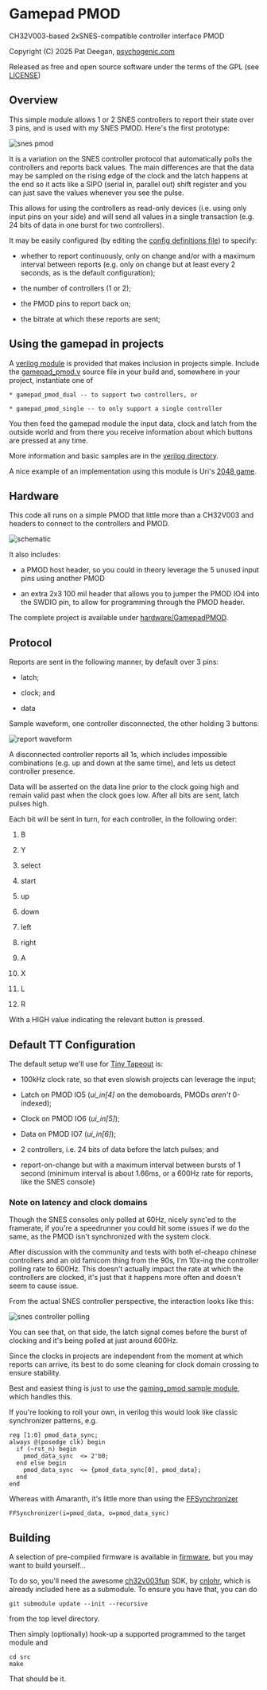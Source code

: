 # Gamepad PMOD
CH32V003-based 2xSNES-compatible controller interface PMOD

Copyright (C) 2025 Pat Deegan, [psychogenic.com](https://psychogenic.com)

Released as free and open source software under the terms of the GPL (see [LICENSE](./LICENSE))


## Overview 

This simple module allows 1 or 2 SNES controllers to report their state over 3 pins, and is used with my SNES PMOD.  Here's the first prototype:


![snes pmod](images/snespmod.jpg)

It is a variation on the SNES controller protocol that automatically polls the controllers and reports back values.  The main differences are that the data may be sampled on the rising edge of the clock and the latch happens at the end so it acts like a SIPO (serial in, parallel out) shift register and you can just save the values whenever you see the pulse.  

This allows for using the controllers as read-only devices (i.e. using only input pins on your side) and will send all values in a single transaction (e.g. 24 bits of data in one burst for two controllers).

It may be easily configured (by editing the [config definitions file](src/ch32gamepad_config.h)) to specify:

  * whether to report continuously, only on change and/or with a maximum interval between reports (e.g. only on change but at least every 2 seconds, as is the default configuration);
  
  * the number of controllers (1 or 2);
  
  * the PMOD pins to report back on;
  
  * the bitrate at which these reports are sent;

## Using the gamepad in projects

A [verilog module](verilog/) is provided that makes inclusion in projects simple.  Include the [gamepad_pmod.v](verilog/gamepad_pmod.v) source file in your build and, somewhere in your project, instantiate one of 

	* gamepad_pmod_dual -- to support two controllers, or
	
	* gamepad_pmod_single -- to only support a single controller

You then feed the gamepad module the input data, clock and latch from the outside world and from there you receive information about which buttons are pressed at any time.  

More information and basic samples are in the [verilog directory](verilog/).

A nice example of an implementation using this module is Uri's [2048 game](https://github.com/urish/tt10-2048-game).


## Hardware

This code all runs on a simple PMOD that little more than a CH32V003 and headers to connect to the controllers and PMOD.

![schematic](images/gamepad_pmod_schem.png)

It also includes:

  * a PMOD host header, so you could in theory leverage the 5 unused input pins using another PMOD
  
  * an extra 2x3 100 mil header that allows you to jumper the PMOD IO4 into the SWDIO pin, to allow for programming through the PMOD header.
  
The complete project is available under [hardware/GamepadPMOD](hardware/GamepadPMOD).


## Protocol

Reports are sent in the following manner, by default over 3 pins:

  * latch; 
  
  * clock; and
  
  * data
  

Sample waveform, one controller disconnected, the other holding 3 buttons:

![report waveform](images/waveform.png)

A disconnected controller reports all 1s, which includes impossible combinations (e.g. up and down at the same time), and lets us detect controller presence.

Data will be asserted on the data line prior to the clock going high and remain valid past when the clock goes low.  After all bits are sent, latch pulses high.

Each bit will be sent in turn, for each controller, in the following order:

  1. B
  
  2. Y
  
  3. select
  
  4. start
  
  5. up
  
  6. down
  
  7. left
  
  8. right
  
  9. A
  
  10. X
  
  11. L
  
  12. R

With a HIGH value indicating the relevant button is pressed.


## Default TT Configuration

The default setup we'll use for [Tiny Tapeout](https://tinytapeout.com) is:

  *  100kHz clock rate, so that even slowish projects can leverage the input;
  
  *  Latch on PMOD IO5 (*ui_in[4]* on the demoboards, PMODs _aren't_ 0-indexed);
  
  *  Clock on PMOD IO6 (*ui_in[5]*);
  
  *  Data on PMOD IO7 (*ui_in[6]*);
  
  *  2 controllers, i.e. 24 bits of data before the latch pulses; and
  
  *  report-on-change but with a maximum interval between bursts of 1 second (minimum interval is about 1.66ms, or a 600Hz rate for reports, like the SNES console)

### Note on latency and clock domains

Though the SNES consoles only polled at 60Hz, nicely sync'ed to the framerate, if you're a speedrunner you could hit some issues if we do the same, as the PMOD isn't synchronized with the system clock.

After discussion with the community and tests with both el-cheapo chinese controllers and an old famicom thing from the 90s, I'm 10x-ing the controller polling rate to 600Hz.  This doesn't actually impact the rate at which the controllers are clocked, it's just that it happens more often and doesn't seem to cause issue.

From the actual SNES controller perspective, the interaction looks like this:

![snes controller polling](images/queryingcontrollers.png)


You can see that, on that side, the latch signal comes before the burst of clocking and it's being polled at just around 600Hz.

Since the clocks in projects are independent from the moment at which reports can arrive, its best to do some cleaning for clock domain crossing to ensure stability.


Best and easiest thing is just to use the [gaming_pmod sample module](https://github.com/psychogenic/vga-playground/blob/gaming-pmod/src/examples/gaming/gaming_pmod.v#L109), which handles this.

If you're looking to roll your own, in verilog this would look like classic synchronizer patterns, e.g.

```
reg [1:0] pmod_data_sync;
always @(posedge clk) begin
  if (~rst_n) begin
    pmod_data_sync  <= 2'b0;
  end else begin
    pmod_data_sync  <= {pmod_data_sync[0], pmod_data};
  end
end
```

Whereas with Amaranth, it's little more than using the [FFSynchronizer](https://amaranth-lang.org/docs/amaranth/v0.3/stdlib/cdc.html)

```
FFSynchronizer(i=pmod_data, o=pmod_data_sync)
```



## Building

A selection of pre-compiled firmware is available in [firmware](./firmware), but you may want to build yourself...

To do so, you'll need the awesome [ch32v003fun](https://github.com/cnlohr/ch32v003fun) SDK, by [cnlohr](https://github.com/cnlohr), which is already included here as a submodule.  To ensure you have that, you can do

```
git submodule update --init --recursive
```

from the top level directory.

Then simply (optionally) hook-up a supported programmed to the target module and

```
cd src
make
```

That should be it.

